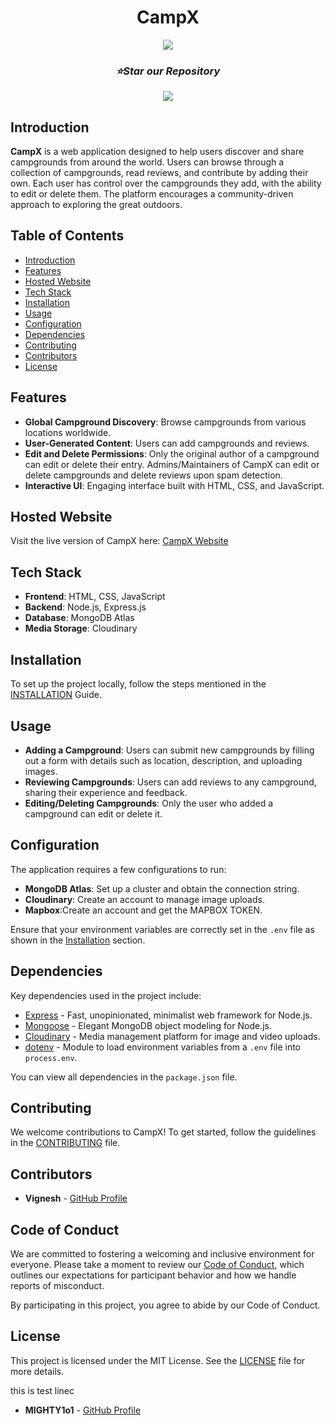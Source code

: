 <div align="center">
  <h1>CampX</h1>
  <img src="https://res.cloudinary.com/dgr21eiov/image/upload/v1724753112/Home.png" />
  <h3><i>⭐Star our Repository</i></h3>
  <a href="https://discord.gg/Ma9GMqYppf">
    <img src="https://img.shields.io/badge/Discord-5865F2?style=for-the-badge&logo=discord&logoColor=white"/>
  </a>
</div>

## Introduction

**CampX** is a web application designed to help users discover and share campgrounds from around the world. Users can browse through a collection of campgrounds, read reviews, and contribute by adding their own. Each user has control over the campgrounds they add, with the ability to edit or delete them. The platform encourages a community-driven approach to exploring the great outdoors.

## Table of Contents

- [Introduction](#introduction)
- [Features](#features)
- [Hosted Website](#hosted-website)
- [Tech Stack](#tech-stack)
- [Installation](#installation)
- [Usage](#usage)
- [Configuration](#configuration)
- [Dependencies](#dependencies)
- [Contributing](#contributing)
- [Contributors](#contributors)
- [License](#license)

## Features

- **Global Campground Discovery**: Browse campgrounds from various locations worldwide.
- **User-Generated Content**: Users can add campgrounds and reviews.
- **Edit and Delete Permissions**: Only the original author of a campground can edit or delete their entry. Admins/Maintainers of CampX can edit or delete campgrounds and delete reviews upon spam detection.
- **Interactive UI**: Engaging interface built with HTML, CSS, and JavaScript.

## Hosted Website

Visit the live version of CampX here: [CampX Website](https://campx-f9sv.onrender.com)

## Tech Stack

- **Frontend**: HTML, CSS, JavaScript
- **Backend**: Node.js, Express.js
- **Database**: MongoDB Atlas
- **Media Storage**: Cloudinary

## Installation

To set up the project locally, follow the steps mentioned in the [INSTALLATION](INSTALLATION.md) Guide.

## Usage

- **Adding a Campground**: Users can submit new campgrounds by filling out a form with details such as location, description, and uploading images.
- **Reviewing Campgrounds**: Users can add reviews to any campground, sharing their experience and feedback.
- **Editing/Deleting Campgrounds**: Only the user who added a campground can edit or delete it.

## Configuration

The application requires a few configurations to run:

- **MongoDB Atlas**: Set up a cluster and obtain the connection string.
- **Cloudinary**: Create an account to manage image uploads.
- **Mapbox**:Create an account and get the MAPBOX TOKEN.

Ensure that your environment variables are correctly set in the `.env` file as shown in the [Installation](#installation) section.

## Dependencies

Key dependencies used in the project include:

- [Express](https://expressjs.com/) - Fast, unopinionated, minimalist web framework for Node.js.
- [Mongoose](https://mongoosejs.com/) - Elegant MongoDB object modeling for Node.js.
- [Cloudinary](https://cloudinary.com/) - Media management platform for image and video uploads.
- [dotenv](https://www.npmjs.com/package/dotenv) - Module to load environment variables from a `.env` file into `process.env`.

You can view all dependencies in the `package.json` file.

## Contributing

We welcome contributions to CampX! To get started, follow the guidelines in the [CONTRIBUTING](CONTRIBUTING.md) file.

## Contributors

- **Vignesh** - [GitHub Profile](https://github.com/Vignesh025)

## Code of Conduct

We are committed to fostering a welcoming and inclusive environment for everyone. Please take a moment to review our [Code of Conduct](CODE_OF_CONDUCT.md), which outlines our expectations for participant behavior and how we handle reports of misconduct.

By participating in this project, you agree to abide by our Code of Conduct.

## License

This project is licensed under the MIT License. See the [LICENSE](LICENSE) file for more details.

this is test linec
- **MIGHTY1o1** - [GitHub Profile](https://github.com/MIGHTY1o1)
## 
